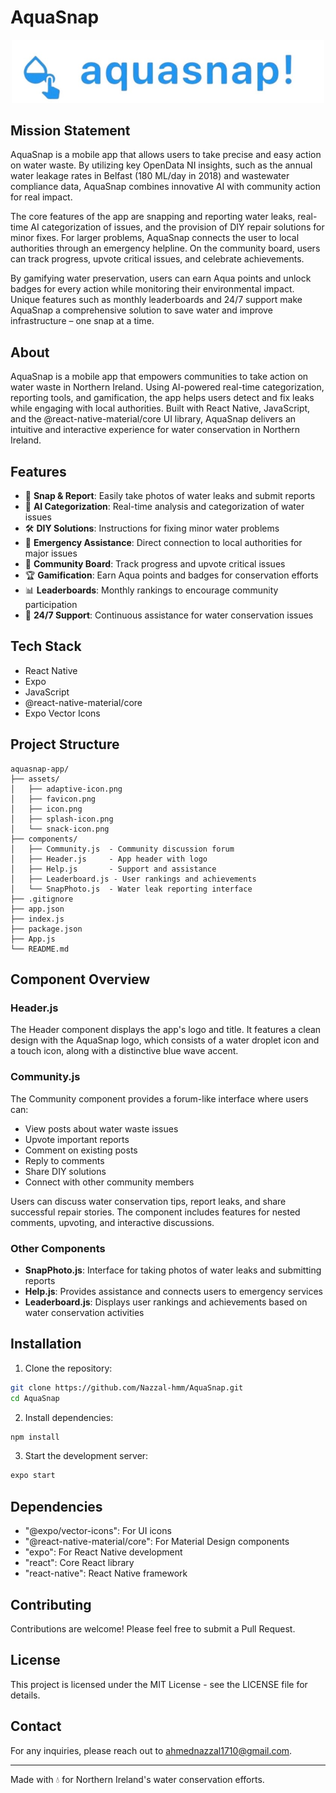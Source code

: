 # AquaSnap

<p align="center">
  <img src="assets/aquasnap.jpg" alt="AquaSnap Logo" width="500"/>
</p>

## Mission Statement

AquaSnap is a mobile app that allows users to take precise and easy action on water waste. By utilizing key OpenData NI insights, such as the annual water leakage rates in Belfast (180 ML/day in 2018) and wastewater compliance data, AquaSnap combines innovative AI with community action for real impact.

The core features of the app are snapping and reporting water leaks, real-time AI categorization of issues, and the provision of DIY repair solutions for minor fixes. For larger problems, AquaSnap connects the user to local authorities through an emergency helpline. On the community board, users can track progress, upvote critical issues, and celebrate achievements.

By gamifying water preservation, users can earn Aqua points and unlock badges for every action while monitoring their environmental impact. Unique features such as monthly leaderboards and 24/7 support make AquaSnap a comprehensive solution to save water and improve infrastructure – one snap at a time.

## About

AquaSnap is a mobile app that empowers communities to take action on water waste in Northern Ireland. Using AI-powered real-time categorization, reporting tools, and gamification, the app helps users detect and fix leaks while engaging with local authorities. Built with React Native, JavaScript, and the @react-native-material/core UI library, AquaSnap delivers an intuitive and interactive experience for water conservation in Northern Ireland.

## Features

- 📸 **Snap & Report**: Easily take photos of water leaks and submit reports
- 🤖 **AI Categorization**: Real-time analysis and categorization of water issues
- 🛠️ **DIY Solutions**: Instructions for fixing minor water problems
- 🚨 **Emergency Assistance**: Direct connection to local authorities for major issues
- 👥 **Community Board**: Track progress and upvote critical issues
- 🏆 **Gamification**: Earn Aqua points and badges for conservation efforts
- 📊 **Leaderboards**: Monthly rankings to encourage community participation
- 📱 **24/7 Support**: Continuous assistance for water conservation issues

## Tech Stack

- React Native
- Expo
- JavaScript
- @react-native-material/core
- Expo Vector Icons

## Project Structure

```
aquasnap-app/
├── assets/
│   ├── adaptive-icon.png
│   ├── favicon.png
│   ├── icon.png
│   ├── splash-icon.png
│   └── snack-icon.png
├── components/
│   ├── Community.js  - Community discussion forum
│   ├── Header.js     - App header with logo
│   ├── Help.js       - Support and assistance
│   ├── Leaderboard.js - User rankings and achievements
│   └── SnapPhoto.js  - Water leak reporting interface
├── .gitignore
├── app.json
├── index.js
├── package.json
├── App.js
└── README.md
```

## Component Overview

### Header.js
The Header component displays the app's logo and title. It features a clean design with the AquaSnap logo, which consists of a water droplet icon and a touch icon, along with a distinctive blue wave accent.

### Community.js
The Community component provides a forum-like interface where users can:
- View posts about water waste issues
- Upvote important reports
- Comment on existing posts
- Reply to comments
- Share DIY solutions
- Connect with other community members

Users can discuss water conservation tips, report leaks, and share successful repair stories. The component includes features for nested comments, upvoting, and interactive discussions.

### Other Components
- **SnapPhoto.js**: Interface for taking photos of water leaks and submitting reports
- **Help.js**: Provides assistance and connects users to emergency services
- **Leaderboard.js**: Displays user rankings and achievements based on water conservation activities

## Installation

1. Clone the repository:
```bash
git clone https://github.com/Nazzal-hmm/AquaSnap.git
cd AquaSnap
```

2. Install dependencies:
```bash
npm install
```

3. Start the development server:
```bash
expo start
```

## Dependencies

- "@expo/vector-icons": For UI icons
- "@react-native-material/core": For Material Design components
- "expo": For React Native development
- "react": Core React library
- "react-native": React Native framework

## Contributing

Contributions are welcome! Please feel free to submit a Pull Request.

## License

This project is licensed under the MIT License - see the LICENSE file for details.

## Contact

For any inquiries, please reach out to [ahmednazzal1710@gmail.com](mailto:ahmednazzal1710@gmail.com).

---

Made with 💧 for Northern Ireland's water conservation efforts.
